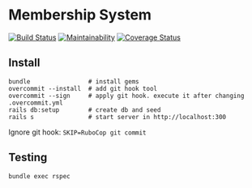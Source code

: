 # Membership System

[![Build Status](https://travis-ci.org/darren987469/membership-system.svg?branch=master)](https://travis-ci.org/darren987469/membership-system)
[![Maintainability](https://api.codeclimate.com/v1/badges/b0cb26d0fbddb0624aa0/maintainability)](https://codeclimate.com/github/darren987469/membership-system/maintainability)
[![Coverage Status](https://coveralls.io/repos/github/darren987469/membership-system/badge.svg?branch=master)](https://coveralls.io/github/darren987469/membership-system?branch=master)

## Install

```shell
bundle                # install gems
overcommit --install  # add git hook tool
overcommit --sign     # apply git hook. execute it after changing .overcommit.yml
rails db:setup        # create db and seed
rails s               # start server in http://localhost:300
```

Ignore git hook: `SKIP=RuboCop git commit`

## Testing

```shell
bundle exec rspec
```